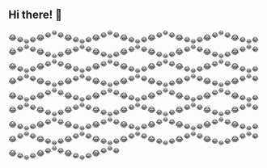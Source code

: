 ## Hi there! 👋
😂<sub>😂<sub>😂</sub>😂</sub>😂<sup>😂<sup>😂</sup>😂</sup>😂<sub>😂<sub>😂</sub>😂</sub>😂<sup>😂<sup>😂</sup>😂</sup>😂<sub>😂<sub>😂</sub>😂</sub>😂<sup>😂<sup>😂</sup>😂</sup>😂<sub>😂<sub>😂</sub>😂</sub>😂<sup>😂<sup>😂</sup>😂</sup>😂<sub>😂<sub>😂</sub>😂</sub>😂<sup>😂<sup>😂</sup>😂</sup>😂<sub>😂<sub>😂</sub>😂</sub>😂<sup>😂<sup>😂</sup>😂</sup>😂<sub>😂<sub>😂</sub>😂</sub>😂<sup>😂<sup>😂</sup>😂</sup>😂<sub>😂<sub>😂</sub>😂</sub>😂<sup>😂<sup>😂</sup>😂</sup>😂<sub>😂<sub>😂</sub>😂</sub>😂<sup>😂<sup>😂</sup>😂</sup>😂<sub>😂<sub>😂</sub>😂</sub>😂<sup>😂<sup>😂</sup>😂</sup>😂<sub>😂<sub>😂</sub>😂</sub>😂<sup>😂<sup>😂</sup>😂</sup>😂<sub>😂<sub>😂</sub>😂</sub>😂<sup>😂<sup>😂</sup>😂</sup>😂<sub>😂<sub>😂</sub>😂</sub>😂<sup>😂<sup>😂</sup>😂</sup>😂<sub>😂<sub>😂</sub>😂</sub>😂<sup>😂<sup>😂</sup>😂</sup>😂<sub>😂<sub>😂</sub>😂</sub>😂<sup>😂<sup>😂</sup>😂</sup>😂<sub>😂<sub>😂</sub>😂</sub>😂<sup>😂<sup>😂</sup>😂</sup>😂<sub>😂<sub>😂</sub>😂</sub>😂<sup>😂<sup>😂</sup>😂</sup>😂<sub>😂<sub>😂</sub>😂</sub>😂<sup>😂<sup>😂</sup>😂</sup>😂<sub>😂<sub>😂</sub>😂</sub>😂<sup>😂<sup>😂</sup>😂</sup>😂<sub>😂<sub>😂</sub>😂</sub>😂<sup>😂<sup>😂</sup>😂</sup>😂<sub>😂<sub>😂</sub>😂</sub>😂<sup>😂<sup>😂</sup>😂</sup>😂<sub>😂<sub>😂</sub>😂</sub>😂<sup>😂<sup>😂</sup>😂</sup>😂<sub>😂<sub>😂</sub>😂</sub>😂<sup>😂<sup>😂</sup>😂</sup>😂<sub>😂<sub>😂</sub>😂</sub>😂<sup>😂<sup>😂</sup>😂</sup>😂<sub>😂<sub>😂</sub>😂</sub>😂<sup>😂<sup>😂</sup>😂</sup>😂<sub>😂<sub>😂</sub>😂</sub>😂<sup>😂<sup>😂</sup>😂</sup>😂<sub>😂<sub>😂</sub>😂</sub>😂<sup>😂<sup>😂</sup>😂</sup>😂<sub>😂<sub>😂</sub>😂</sub>😂<sup>😂<sup>😂</sup>😂</sup>😂<sub>😂<sub>😂</sub>😂</sub>😂<sup>😂<sup>😂</sup>😂</sup>😂<sub>😂<sub>😂</sub>😂</sub>😂<sup>😂<sup>😂</sup>😂</sup>😂<sub>😂<sub>😂</sub>😂</sub>😂<sup>😂<sup>😂</sup>😂</sup>😂<sub>😂<sub>😂</sub>😂</sub>😂<sup>😂<sup>😂</sup>😂</sup>😂<sub>😂<sub>😂</sub>😂</sub>😂<sup>😂<sup>😂</sup>😂</sup>😂<sub>😂<sub>😂</sub>😂</sub>😂<sup>😂<sup>😂</sup>😂</sup>😂<sub>😂<sub>😂</sub>😂</sub>😂<sup>😂<sup>😂</sup>😂</sup>😂<sub>😂<sub>😂</sub>😂</sub>😂<sup>😂<sup>😂</sup>😂</sup>😂<sub>😂<sub>😂</sub>😂</sub>😂<sup>😂<sup>😂</sup>😂</sup>😂<sub>😂<sub>😂</sub>😂</sub>😂<sup>😂<sup>😂</sup>😂</sup>

<!--
**hngskj/hngskj** is a ✨ _special_ ✨ repository because its `README.md` (this file) appears on your GitHub profile.

Here are some ideas to get you started:

- 🔭 I’m currently working on ...
- 🌱 I’m currently learning ...
- 👯 I’m looking to collaborate on ...
- 🤔 I’m looking for help with ...
- 💬 Ask me about ...
- 📫 How to reach me: ...
- 😄 Pronouns: ...
- ⚡ Fun fact: ...
-->
